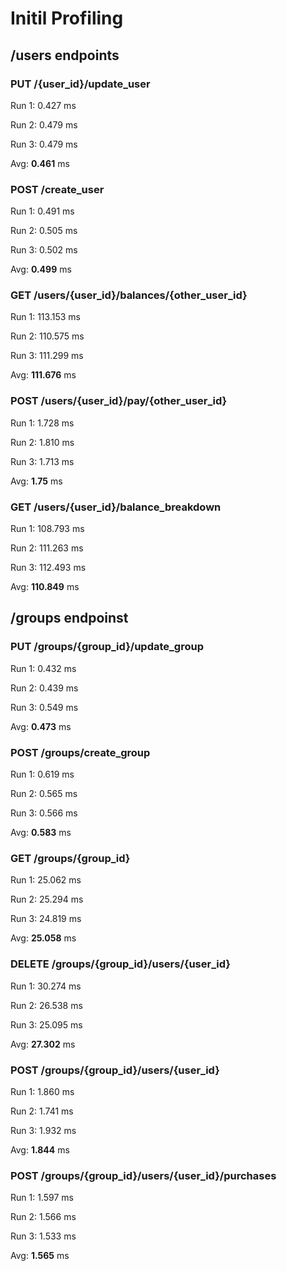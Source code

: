 # Initil Profiling
## /users endpoints

### PUT /{user_id}/update_user
Run 1: 0.427 ms

Run 2: 0.479 ms

Run 3: 0.479 ms

Avg: __0.461__ ms


### POST /create_user
Run 1: 0.491 ms

Run 2: 0.505 ms

Run 3: 0.502 ms

Avg: __0.499__ ms


### GET /users/{user_id}/balances/{other_user_id}
Run 1: 113.153 ms

Run 2: 110.575 ms

Run 3: 111.299 ms

Avg: __111.676__ ms


### POST /users/{user_id}/pay/{other_user_id}
Run 1: 1.728 ms

Run 2: 1.810 ms

Run 3: 1.713 ms

Avg: __1.75__ ms


### GET /users/{user_id}/balance_breakdown
Run 1: 108.793 ms

Run 2: 111.263 ms

Run 3: 112.493 ms

Avg: __110.849__ ms


## /groups endpoinst

### PUT /groups/{group_id}/update_group
Run 1: 0.432 ms

Run 2: 0.439 ms

Run 3: 0.549 ms

Avg: __0.473__ ms


### POST /groups/create_group
Run 1: 0.619 ms

Run 2: 0.565 ms

Run 3: 0.566 ms

Avg: __0.583__ ms


### GET /groups/{group_id}
Run 1: 25.062 ms

Run 2: 25.294 ms

Run 3: 24.819 ms

Avg: __25.058__ ms


### DELETE /groups/{group_id}/users/{user_id}
Run 1: 30.274 ms

Run 2: 26.538 ms

Run 3: 25.095 ms

Avg: __27.302__ ms


### POST /groups/{group_id}/users/{user_id}
Run 1: 1.860 ms

Run 2: 1.741 ms

Run 3: 1.932 ms

Avg: __1.844__ ms


### POST /groups/{group_id}/users/{user_id}/purchases
Run 1: 1.597 ms

Run 2: 1.566 ms

Run 3: 1.533 ms

Avg: __1.565__ ms

